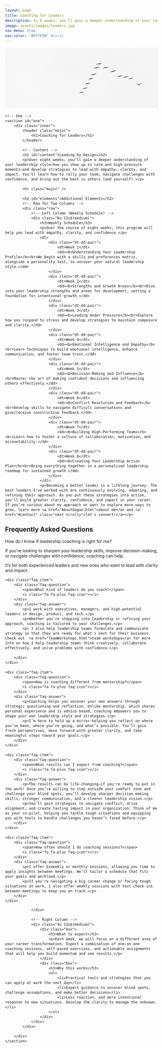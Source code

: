 ```yaml
---
layout: page
title: Coaching for Leaders
description: In 8 weeks, you’ll gain a deeper understanding of your leadership style, how you show up in both calm and high-pressure moments, and develop strategies to lead with empathy, clarity, and impact. You’ll learn to rally your team, navigate challenges with confidence, and bring out the best in others (and yourself).
image: assets/images/leaders.jpg
nav-menu: true
nav-color: "#FF7F50" #coral
---
```

<!-- Main -->
<!-- 
  accent1: #1B9C85; // Teal
  accent2: #FF7F50; // Coral 
  accent3: #8d82c4; // Lavender Blue 
  accent4: #ec8d81; // Soft Coral 
  accent5: #FFDDC1; // Warm Cream
  accent6: #c8dbfa; // Cool White 
-->

<div id="main" class="alt">
    <div class="brandimage_masthead">
        <img src="assets/images/leaders.jpg" alt="Image with overlay">
    </div>
    
    <!-- One -->
    <section id="one">
        <div class="inner">
            <header class="major">
                <h1>Coaching for Leaders</h1>
            </header>
    
            <!-- Content -->
            <h2 id="content">Leading by Design</h2>
            <p>Over eight weeks, you’ll gain a deeper understanding of your leadership style—how you show up in calm and high-pressure moments—and develop strategies to lead with empathy, clarity, and impact. You'll learn how to rally your team, navigate challenges with confidence, and bring out the best in others (and yourself).</p>
    
            <hr class="major" />
    
            <h2 id="elements">Additional Elements</h2>
            <!-- Row for Two Columns -->
            <div class="row">
                <!-- Left Column (Weekly Schedule) -->
                <div class="8u 12u$(medium)">
                    <h3>Weekly Schedule</h3>
                    <p>Over the course of eight weeks, this program will help you lead with empathy, clarity, and confidence.</p>
                    <dl>
                        <div class="dt-dd-pair">
                            <dt>Week 1</dt>
                            <dd><b>Understanding Your Leadership Profile</b><br>We begin with a skills and preferences matrix, alongside a personality test, to uncover your natural leadership style.</dd>
                        </div>
                        <div class="dt-dd-pair">
                            <dt>Week 2</dt>
                            <dd><b>Strengths and Growth Areas</b><br>Dive into your leadership strengths and areas for development, setting a foundation for intentional growth.</dd>
                        </div>
                        <div class="dt-dd-pair">
                            <dt>Week 3</dt>
                            <dd><b>Leading Under Pressure</b><br>Explore how you respond to stress and develop strategies to maintain composure and clarity.</dd>
                        </div>
                        <div class="dt-dd-pair">
                            <dt>Week 4</dt>
                            <dd><b>Emotional Intelligence and Empathy</b><br>Learn techniques to build emotional intelligence, enhance communication, and foster team trust.</dd>
                        </div>
                        <div class="dt-dd-pair">
                            <dt>Week 5</dt>
                            <dd><b>Decision-Making and Influence</b><br>Master the art of making confident decisions and influencing others effectively.</dd>
                        </div>
                        <div class="dt-dd-pair">
                            <dt>Week 6</dt>
                            <dd><b>Conflict Resolution and Feedback</b><br>Develop skills to navigate difficult conversations and give/receive constructive feedback.</dd>
                        </div>
                        <div class="dt-dd-pair">
                            <dt>Week 7</dt>
                            <dd><b>Building High-Performing Teams</b><br>Learn how to foster a culture of collaboration, motivation, and accountability.</dd>
                        </div>
                        <div class="dt-dd-pair">
                            <dt>Week 8</dt>
                            <dd><b>Creating Your Leadership Action Plan</b><br>Bring everything together in a personalized leadership roadmap for sustained growth.</dd>
                        </div>
                    </dl>
                    <p>Becoming a better leader is a lifelong journey. The best leaders I've worked with are continuously evolving, adapting, and refining their approach. As you put these strategies into action, you’ll build greater clarity, confidence, and impact in your career. If you’re curious about my approach or want to explore more ways to grow, learn more <a href="AboutGagan.html">about me</a> and <a href="#contact" class="next scrolly">let's connect!</a></p>


<!--   start of faq -->
<h2>Frequently Asked Questions</h2>
<div class="faq-container">
    <div class="faq-item">
        <div class="faq-question">
            <span>How do I know if leadership coaching is right for me?</span>
            <i class="fa fa-plus faq-icon"></i>
        </div>
        <div class="faq-answer">
            <p>If you’re looking to sharpen your leadership skills, improve decision-making, or navigate challenges with confidence, coaching can help.</p>
            <p>It’s for both experienced leaders and new ones who want to lead with clarity and impact.</p>
        </div>
    </div>

    <div class="faq-item">
        <div class="faq-question">
            <span>What kind of leaders do you coach?</span>
            <i class="fa fa-plus faq-icon"></i>
        </div>
        <div class="faq-answer">
            <p>I work with executives, managers, and high-potential leaders in design, product, and tech.</p>
            <p>Whether you're stepping into leadership or refining your approach, coaching is tailored to your challenges.</p>
            <p> I also help leadership teams formulate and communicate strategy so that they are ready for what's next for their business. Check out  <a href="TeamWorkshops.html">team workshops</a> for more info on how I help leadership teams think creatively, collaborate effectively, and solve problems with confidence.</p>
            
        </div>
    </div>

    <div class="faq-item">
        <div class="faq-question">
            <span>How is coaching different from mentorship?</span>
            <i class="fa fa-plus faq-icon"></i>
        </div>
        <div class="faq-answer">
            <p>Coaching helps you uncover your own answers through strategic questioning and reflection. Unlike mentorship, which shares personal experience and is advice-based, coaching empowers you to shape your own leadership style and strategies.</p>
            <p>I’m here to hold up a mirror—helping you reflect on where you’ve been, where you’re going, and what’s possible. You’ll gain fresh perspectives, move forward with greater clarity, and take meaningful steps toward your goals.</p>
        </div>
    </div>

    <div class="faq-item">
        <div class="faq-question">
            <span>What results can I expect from coaching?</span>
            <i class="fa fa-plus faq-icon"></i>
        </div>
        <div class="faq-answer">
            <p>The results can be life-changing—if you're ready to put in the work! Once you’re willing to step outside your comfort zone and challenge your blind spots, you’ll develop sharper decision-making skills, stronger communication, and a clearer leadership vision.</p>
            <p>You’ll gain strategies to navigate conflict, drive alignment, and create lasting impact in your organization. Think of me as your co-pilot, helping you tackle tough situations and equipping you with tools to handle challenges you haven’t faced before.</p>
        </div>
    </div>

    <div class="faq-item">
        <div class="faq-question">
            <span>How often should I do coaching sessions?</span>
            <i class="fa fa-plus faq-icon"></i>
        </div>
        <div class="faq-answer">
            <p>I offer biweekly or monthly sessions, allowing you time to apply insights between meetings. We’ll tailor a schedule that fits your goals and workload.</p>
            <p>If you're navigating a big career change or facing tough situations at work, I also offer weekly sessions with text check-ins between meetings to keep you on track.</p>
        </div>
    </div>
</div>


<!--   end of faq -->

                </div>
    
                <!-- Right Column -->
                <div class="4u 12u$(medium)">
                    <div class="box">
                        <h3>What to expect</h3>
                        <p>Each week, we will focus on a different area of your career transformation. Expect a combination of one-on-one coaching sessions, self-paced exercises, and actionable assignments that will help you build momentum and see results.</p>
                    </div>
                    <div class="box">
                        <h3>Why this works</h3>
                        <ul>
                            <li>Practical tools and strategies that you can apply at work the next day</li>
                            <li>Expert guidance to uncover blind spots, challenge assumptions, and make better decisions</li>
                            <li>Less reaction, and more intentional response to new situations. Develop the clarity to manage the unknown.</li>
                        </ul>
                    </div>
                </div>
            </div>
    
        </div>
    </section>
</div>
